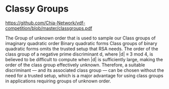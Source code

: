 # Class*y* Groups


https://github.com/Chia-Network/vdf-competition/blob/master/classgroups.pdf

The Group of unknown order that is used to sample our Class groups of imaginary quadratic order
Binary quadratic forms 
Class groups of binary quadratic forms omits the trusted setup that RSA needs.
The order of the class group of a negative prime discriminant d, where |d| ≡ 3 mod 4, 
is believed to be difficult to compute when |d| is sufficiently large, making the order 
of the class group effectively unknown. Therefore, a suitable discriminant — and its associated 
class group — can be chosen without the need for a trusted setup, which is a major advantage for 
using class groups in applications requiring groups of unknown order.

